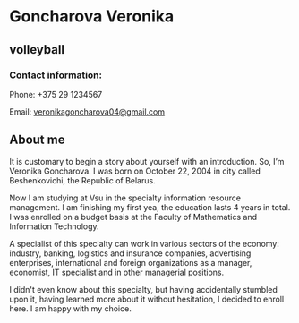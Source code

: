 # Goncharova Veronika
## volleyball
### Contact information:
Phone: +375 29 1234567

Email:  veronikagoncharova04@gmail.com

##
## About me

It is customary to begin a story about yourself with an introduction. So, I’m Veronika Goncharova. I was born on October 22, 2004 in city called Beshenkovichi, the Republic of Belarus.

Now I am studying at Vsu in the specialty information resource management. I am finishing my first yea, the education lasts 4 years in total. I was enrolled on a budget basis at the Faculty of Mathematics and Information Technology.

A specialist of this specialty can work in various sectors of the economy: industry, banking, logistics and insurance companies, advertising enterprises, international and foreign organizations as a manager, economist, IT specialist and in other managerial positions.

I didn't even know about this specialty, but having accidentally stumbled upon it, having learned more about it without hesitation, I decided to enroll here. I am happy with my choice.


